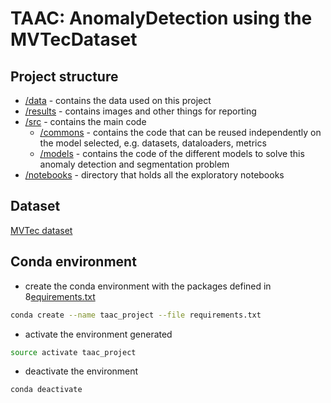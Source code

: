 # TAAC: AnomalyDetection using the MVTecDataset


## Project structure

- [/data](/data) - contains the data used on this project 
- [/results](/results/) - contains images and other things for reporting
- [/src](/src) - contains the main code
    - [/commons](/src/commons/) - contains the code that can be reused independently on the model selected, e.g. datasets, dataloaders, metrics
    - [/models](/src/models/) - contains the code of the different models to solve this anomaly detection and segmentation problem
- [/notebooks](/notebooks) -  directory that holds all the exploratory notebooks


## Dataset

[MVTec dataset](https://www.mvtec.com/company/research/datasets/mvtec-ad)


## Conda environment

- create the conda environment with the packages defined in 8[equirements.txt](/requirements.txt)
```sh
conda create --name taac_project --file requirements.txt
```

- activate the environment generated
```sh
source activate taac_project
```

- deactivate the environment
```sh
conda deactivate
```